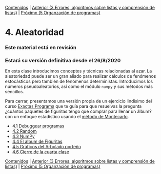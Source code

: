 [Contenidos](../Contenidos.md) \| [Anterior (3 Errores, algoritmos sobre listas y comprensión de listas)](../03_Listas_y_Listas/00_Resumen.md) \| [Próximo (5 Organzación de programas)](../05_Organización_y_Complejidad/00_Resumen.md)

# 4. Aleatoridad
### **Este material está en revisión**
### Estará su versión definitiva desde el 26/8/2020

En esta clase introducimos conceptos y técnicas relacionadas al azar. La aleatoriedad puede ser un gran aliado para realizar cálculos de fenómenos estocásticos pero también de fenómenos deterministas.
Introducimos los números pseudoaleatorios, así como el módulo `numpy` y sus métodos más sencillos.

Para cerrar, presentamos una versión propia de un ejercicio lindísimo del curso [Exactas Programa]() que te guía para que resuelvas la pregunta ¿cuántos paquetes de figuritas tengo que comprar para llenar un álbum? con un enfoque estadístico usando el [método de Montecarlo](https://es.wikipedia.org/wiki/M%C3%A9todo_de_Montecarlo).



* [4.1 Debuggear programas](01_Debugger.md)
* [4.2 Random](02_Random.md)
* [4.3 NumPy](03_NumPy_Arrays.md)
* [4.4 El album de Figuritas](04_Figuritas.md)
* [4.5 Gráficos del Arbolado porteño](07_Arboles3_plt.md)
* [4.6 Cierre de la cuarta clase](08_Cierre.md)


[Contenidos](../Contenidos.md) \| [Anterior (3 Errores, algoritmos sobre listas y comprensión de listas)](../03_Listas_y_Listas/00_Resumen.md) \| [Próximo (5 Organzación de programas)](../05_Organización_y_Complejidad/00_Resumen.md)
